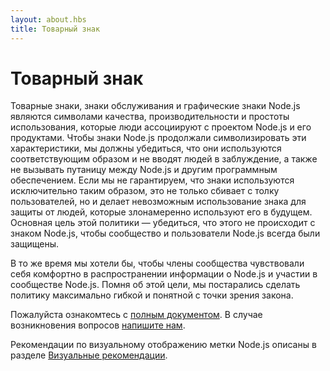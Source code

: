 ```yaml
---
layout: about.hbs
title: Товарный знак
---
```


# Товарный знак

Товарные знаки, знаки обслуживания и графические знаки Node.js являются символами качества, производительности и простоты использования, которые люди ассоциируют с проектом Node.js и его продуктами. Чтобы знаки Node.js продолжали символизировать эти характеристики, мы должны убедиться, что они используются соответствующим образом и не вводят людей в заблуждение, а также не вызывать путаницу между Node.js и другим программным обеспечением. Если мы не гарантируем, что знаки используются исключительно таким образом, это не только сбивает с толку пользователей, но и делает невозможным использование знака для защиты от людей, которые злонамеренно используют его в будущем. Основная цель этой политики ― убедиться, что этого не происходит с знаком Node.js, чтобы сообщество и пользователи Node.js всегда были защищены.

В то же время мы хотели бы, чтобы члены сообщества чувствовали себя комфортно в распространении информации о Node.js и участии в сообществе Node.js. Помня об этой цели, мы постарались сделать политику максимально гибкой и понятной с точки зрения закона.

Пожалуйста ознакомтесь с [полным документом](/static/documents/trademark-policy.pdf). В случае возникновения вопросов [напишите нам](mailto:trademark@nodejs.org).

Рекомендации по визуальному отображению метки Node.js описаны в разделе [Визуальные рекомендации](/static/documents/foundation-visual-guidelines.pdf).
